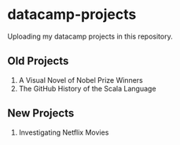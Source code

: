 # datacamp-projects
Uploading my datacamp projects in this repository.

## Old Projects
1. A Visual Novel of Nobel Prize Winners
2. The GitHub History of the Scala Language

## New Projects
1. Investigating Netflix Movies
